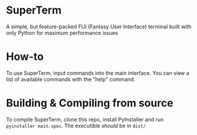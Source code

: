 # SuperTerm
A simple, but feature-packed FUI (Fantasy User Interface) terminal built with only Python for maximum performance issues 

# How-to
To use SuperTerm, input commands into the main interface. You can view a list of available commands with the "help" command.

# Building & Compiling from source
To compile SuperTerm, clone this repo, install PyInstaller and run ``pyinstaller main.spec``. The executible *should* be in ``dist/``
